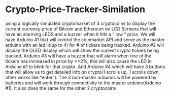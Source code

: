 # Crypto-Price-Tracker-Similation

using a logically simulated cryptomarket of 4 cryptocoins to display the current currency price of Bitcoin
and Ethereum on LCD Screens that will have an alarming LEDS and a buzzer when it hits a “
low “ price. We will have Arduino #1 that will control the coinmarket API and serve as the
master arduino with an led lit(up to 4) for # of tickers being tracked. Arduino #2 will display
the OLED display which will show the current crypto tickers being tracked. Arduino #3 will
have a buzzer that will alarm when one of the tickers has increased in price by >=2%, this
will also cause the LED in Arduino #1 to blink for that crypto. And Arduino #4 which will
have 3 buttons that will allow us to get detailed info on crypto(1 scrolls up, 1 scrolls down,
other works like “enter”). The 3 non-master arduinos will be powered by batteries and will
work through connectivity to the master arduino(Arduino #1). It also does the same for the other 2 cryptocoins
